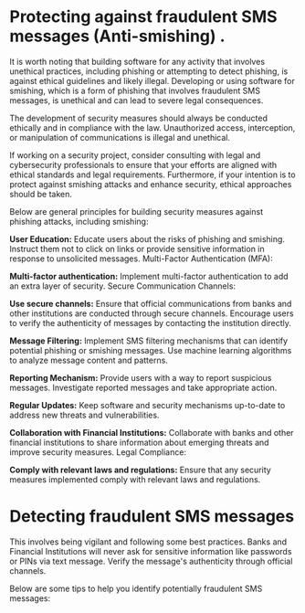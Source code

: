 # Protecting against fraudulent SMS messages (Anti-smishing) .

It is worth noting that building software for any activity that involves unethical practices, including phishing or attempting to detect phishing, is against ethical guidelines and likely illegal. Developing or using software for smishing, which is a form of phishing that involves fraudulent SMS messages, is unethical and can lead to severe legal consequences.

The development of security measures should always be conducted ethically and in compliance with the law. Unauthorized access, interception, or manipulation of communications is illegal and unethical.

If working on a security project, consider consulting with legal and cybersecurity professionals to ensure that your efforts are aligned with ethical standards and legal requirements. Furthermore, if your intention is to protect against smishing attacks and enhance security, ethical approaches should be taken. 

 Below are general principles for building security measures against phishing attacks, including smishing:

**User Education:**
Educate users about the risks of phishing and smishing.
Instruct them not to click on links or provide sensitive information in response to unsolicited messages.
Multi-Factor Authentication (MFA):

**Multi-factor authentication:**
Implement multi-factor authentication to add an extra layer of security.
Secure Communication Channels:

**Use secure channels:**
Ensure that official communications from banks and other institutions are conducted through secure channels.
Encourage users to verify the authenticity of messages by contacting the institution directly.

**Message Filtering:**
Implement SMS filtering mechanisms that can identify potential phishing or smishing messages.
Use machine learning algorithms to analyze message content and patterns.

**Reporting Mechanism:**
Provide users with a way to report suspicious messages.
Investigate reported messages and take appropriate action.

**Regular Updates:**
Keep software and security mechanisms up-to-date to address new threats and vulnerabilities.

**Collaboration with Financial Institutions:**
Collaborate with banks and other financial institutions to share information about emerging threats and improve security measures.
Legal Compliance:

**Comply with relevant laws and regulations:**
Ensure that any security measures implemented comply with relevant laws and regulations.

# Detecting  fraudulent SMS messages 
This involves being vigilant and following some best practices. Banks and Financial Institutions  will never ask for sensitive information like passwords or PINs via text message. Verify the message's authenticity through official channels.

Below are some tips to help you identify potentially fraudulent SMS messages:



